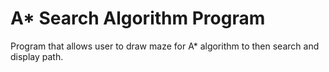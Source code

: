 # A* Search Algorithm Program
Program that allows user to draw maze for A* algorithm to then search and display path.